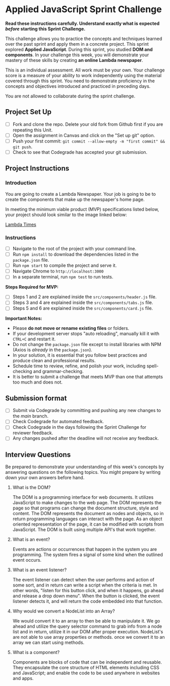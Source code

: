 # Applied JavaScript Sprint Challenge

**Read these instructions carefully. Understand exactly what is expected _before_ starting this Sprint Challenge.**

This challenge allows you to practice the concepts and techniques learned over the past sprint and apply them in a concrete project. This sprint explored **Applied JavaScript**. During this sprint, you studied **DOM and components**. In your challenge this week, you will demonstrate your mastery of these skills by creating **an online Lambda newspaper**.

This is an individual assessment. All work must be your own. Your challenge score is a measure of your ability to work independently using the material covered through this sprint. You need to demonstrate proficiency in the concepts and objectives introduced and practiced in preceding days.

You are not allowed to collaborate during the sprint challenge.

## Project Set Up

- [ ] Fork and clone the repo. Delete your old fork from Github first if you are repeating this Unit.
- [ ] Open the assignment in Canvas and click on the "Set up git" option.
- [ ] Push your first commit: `git commit --allow-empty -m "first commit" && git push`.
- [ ] Check to see that Codegrade has accepted your git submission.

## Project Instructions

### Introduction

You are going to create a Lambda Newspaper. Your job is going to be to create the components that make up the newspaper's home page.

In meeting the minimum viable product (MVP) specifications listed below, your project should look similar to the image linked below:

[Lambda Times](https://tk-assets.lambdaschool.com/cac4803c-6e8f-4846-be0e-b20d82a34a73_lambda-times.png)

### Instructions

- [ ] Navigate to the root of the project with your command line.
- [ ] Run `npm install` to download the dependencies listed in the `package.json` file.
- [ ] Run `npm start` to compile the project and serve it.
- [ ] Navigate Chrome to `http://localhost:3000`
- [ ] In a separate terminal, run `npm test` to run tests.

**Steps Required for MVP:**

- [ ] Steps 1 and 2 are explained inside the `src/components/header.js` file.
- [ ] Steps 3 and 4 are explained inside the `src/components/tabs.js` file.
- [ ] Steps 5 and 6 are explained inside the `src/components/card.js` file.

**Important Notes:**

- Please **do not move or rename existing files** or folders.
- If your development server stops "auto reloading", manually kill it with `CTRL+C` and restart it.
- Do not change the `package.json` file except to install libraries with NPM (Axios is _already_ in the `package.json`).
- In your solution, it is essential that you follow best practices and produce clean and professional results.
- Schedule time to review, refine, and polish your work, including spell-checking and grammar-checking.
- It is better to submit a challenge that meets MVP than one that attempts too much and does not.

## Submission format

- [ ] Submit via Codegrade by committing and pushing any new changes to the *main* branch.
- [ ] Check Codegrade for automated feedback.
- [ ] Check Codegrade in the days following the Sprint Challenge for reviewer feedback.
- [ ] Any changes pushed after the deadline will not receive any feedback.

## Interview Questions

Be prepared to demonstrate your understanding of this week's concepts by answering questions on the following topics. You might prepare by writing down your own answers before hand.

1. What is the DOM?

    The DOM is a programming interface for web documents. It utilizes JavaScript to make changes to the web page. The DOM represents the page so that programs can change the document structure, style and content. The DOM represents the document as nodes and objects, so in return programming languages can interact with the page. As an object oriented representation of the page, it can be modified with scripts from JavaScript. The DOM is built using multiple API's that work together.

2. What is an event?

    Events are actions or occurrences that happen in the system you are programming. The system fires a signal of some kind when the outlined event occurs.

3. What is an event listener?

    The event listener can detect when the user performs and action of some sort, and in return can write a script when the criteria is met. In other words, "listen for this button click, and when it happens, go ahead and release a drop down menu". When the button is clicked, the event listener detects it, and will return the code embedded into that function. 
    
4. Why would we convert a NodeList into an Array?

    We would convert it to an array to then be able to manipulate it. We go ahead and utilize the query selector command to grab info from a node list and in return, utilize it in our DOM after proper execution. NodeList's are not able to use array properties or methods. once we convert it to an array we can start using methods.

5. What is a component?

    Components are blocks of code that can be independent and reusable. They encapsulate the core structure of HTML elements including CSS and JavaScript; and enable the code to be used anywhere in websites and apps.